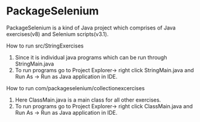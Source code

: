 # PackageSelenium


PackageSelenium is a kind of Java project which comprises of Java exercises(v8) and Selenium scripts(v3.1).

How to run src/StringExercises

1. Since it is individual java programs which can be run through StringMain.java
2. To run programs go to Project Explorer-> right click StringMain.java and Run As -> Run as Java application in IDE.

How to run com/packageselenium/collectionexcercises

1. Here ClassMain.java is a main class for all other exercises.
2. To run programs go to Project Explorer-> right click ClassMain.java and Run As -> Run as Java application in IDE.
